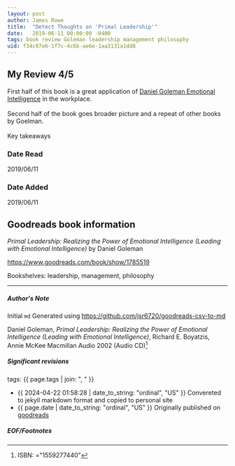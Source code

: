 ```yaml
---
layout: post
author: James Rowe
title:  "Detect Thoughts on 'Primal Leadership'"
date:   2019-06-11 00:00:00 -0400
tags: book review Goleman leadership management philosophy
uid: f34c07e6-1f7c-4c6b-ae6e-1aa3131a1dd8
---
```


<!-- highly dependent on how you personally use jekyll templates, and how you want this to show up -->
<!-- escape any jekyll keys with double brackets -->

## My Review 4/5

First half of this book is a great application of [Daniel Goleman Emotional Intelligence](https://www.goodreads.com/book/show/26820420) in the workplace.<br/><br/>Second half of the book goes broader picture and a repeat of other books by Goelman.<br/><br/>Key takeaways

### Date Read
2019/06/11

### Date Added
2019/06/11

## Goodreads book information

*Primal Leadership: Realizing the Power of Emotional Intelligence (Leading with Emotional Intelligence)* by Daniel Goleman

https://www.goodreads.com/book/show/1785519

Bookshelves: leadership, management, philosophy

---

##### Author's Note

Initial `md` Generated using https://github.com/jsr6720/goodreads-csv-to-md

Daniel Goleman, *Primal Leadership: Realizing the Power of Emotional Intelligence (Leading with Emotional Intelligence)*, Richard E. Boyatzis, Annie McKee Macmillan Audio 2002 (Audio CD)[^1]

##### Significant revisions

tags: {{ page.tags | join: ", " }} <!-- todo move this somewhere -->

- {{ 2024-04-22 01:58:28 | date_to_string: "ordinal", "US" }} Convereted to jekyll markdown format and copied to personal site
- {{ page.date | date_to_string: "ordinal", "US" }} Originally published on [goodreads](https://www.goodreads.com)

##### EOF/Footnotes

[^1]: ISBN: ="1559277440"